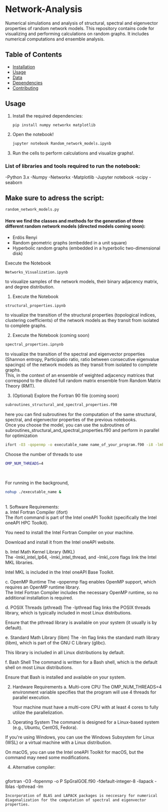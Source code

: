 # Network-Analysis
Numerical simulations and analysis of structural, spectral and eigenvector properties of random network models.
This repository contains code for visualizing and performing calculations on random graphs. It includes numerical computations and ensemble analysis.
## Table of Contents
- [Installation](#installation)
- [Usage](#usage)
- [Data](#data)
- [Dependencies](#dependencies)
- [Contributing](#contributing)

## Usage
1. Install the required dependencies:
   ```bash
   pip install numpy networkx matplotlib
2. Open the notebook!
   ```bash
   jupyter notebook Random_network_models.ipynb
4. Run the cells to perform calculations and visualize graphs!.

### List of libraries and tools required to run the notebook:
-Python 3.x
-Numpy
-Networkx
-Matplotlib
-Jupyter notebook
-scipy
-seaborn

## Make sure to adress the script:
```bash
random_network_models.py
```

#### Here we find the classes and methods for the generation of three different random network models (directed models coming soon):
- Erdös Renyi
- Random geometric graphs (embedded in a unit square)
- Hyperbolic random graphs (embedded in a hyperbolic two-dimensional disk)

Execute the Notebook 
```bash
Networks_Visualization.ipynb
```
to visualize samples of the network models, their binary adjacency matrix, and degree distribution.

1. Execute the Notebook
```bsh
structural_properties.ipynb
```
to visualize the transition of the structural properties (topological indices, clustering coefficients) of the network models as they transit from isolated to complete graphs.

2. Execute the Notebook (coming soon) <br>
```bash
spectral_properties.ipnynb
```
to visualize the transition of the spectral and eigenvector properties (Shannon entropy, Participatio ratio, ratio between consecutive eigenvalue spacings) of the network models as they transit from isolated to complete graphs. <br> This, in the context of an ensemble of weighted adjacency matrices that correspond to the diluted full random matrix ensemble from Random Matrix Theory (RMT).


3. (Optional) Explore the Fortran 90 file (coming soon)
```bash
subroutines_structural_and_spectral_properties.f90
```

here you can find subroutines for the computation of the same structural, spectral, and eigenvector properties of the previous notebooks. <br>
Once you choose the model, you can use the subroutines of subroutines_structural_and_spectral_properties.f90 and perform in parallel for optimization <br>
```bash
ifort -O3 -qopenmp -o executable_name name_of_your_program.f90 -i8 -lmkl_intel_lp64 -lmkl_intel_thread -lmkl_core -lpthread -lm
```

Choose the number of threads to use
```bash
OMP_NUM_THREADS=4
```
<br>


For running in the background, <br>
```bash
nohup ./executable_name & 
```
<br>
1. Software Requirements:<br>
   a. Intel Fortran Compiler (ifort)<br>
   The ifort command is part of the Intel oneAPI Toolkit (specifically the Intel oneAPI HPC Toolkit).

   You need to install the Intel Fortran Compiler on your machine.

   Download and install it from the Intel oneAPI website.

   b. Intel Math Kernel Library (MKL)<br>
   The -lmkl_intel_lp64, -lmkl_intel_thread, and -lmkl_core flags link the Intel MKL libraries.

   Intel MKL is included in the Intel oneAPI Base Toolkit.

   c. OpenMP Runtime
   The -qopenmp flag enables OpenMP support, which requires an OpenMP runtime library. <br>
   The Intel Fortran Compiler includes the necessary OpenMP runtime, so no additional installation is required.

   d. POSIX Threads (pthread)
   The -lpthread flag links the POSIX threads library, which is typically included in most Linux distributions.

   Ensure that the pthread library is available on your system (it usually is by default).

   e. Standard Math Library (libm)
   The -lm flag links the standard math library (libm), which is part of the GNU C Library (glibc).

   This library is included in all Linux distributions by default.

   f. Bash Shell
   The command is written for a Bash shell, which is the default shell on most Linux distributions.

   Ensure that Bash is installed and available on your system.

2. Hardware Requirements
   a. Multi-core CPU
   The OMP_NUM_THREADS=4 environment variable specifies that the program will use 4 threads for parallel execution.

   Your machine must have a multi-core CPU with at least 4 cores to fully utilize the parallelization.

   

3. Operating System
The command is designed for a Linux-based system (e.g., Ubuntu, CentOS, Fedora).

If you're using Windows, you can use the Windows Subsystem for Linux (WSL) or a virtual machine with a Linux distribution.

On macOS, you can use the Intel oneAPI Toolkit for macOS, but the command may need some modifications.

4. Alternative compiler:
   ```bash
gfortran -O3 -fopenmp -o P SpGralGOE.f90 -fdefault-integer-8 -llapack -lblas -lpthread -lm
```
Incorporation of BLAS and LAPACK packages is neccesary for numerical diagonalization for the computation of spectral and eigenvector properties.


